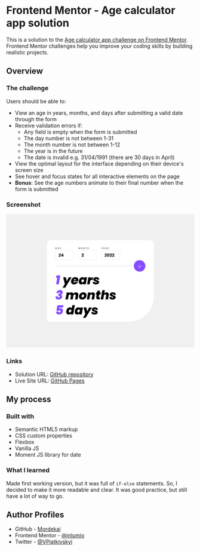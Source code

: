 # Frontend Mentor - Age calculator app solution

This is a solution to the
[Age calculator app challenge on Frontend Mentor](https://www.frontendmentor.io/challenges/age-calculator-app-dF9DFFpj-Q).
Frontend Mentor challenges help you improve your coding skills by building
realistic projects.

## Overview

### The challenge

Users should be able to:

- View an age in years, months, and days after submitting a valid date through
  the form
- Receive validation errors if:
  - Any field is empty when the form is submitted
  - The day number is not between 1-31
  - The month number is not between 1-12
  - The year is in the future
  - The date is invalid e.g. 31/04/1991 (there are 30 days in April)
- View the optimal layout for the interface depending on their device's screen
  size
- See hover and focus states for all interactive elements on the page
- **Bonus**: See the age numbers animate to their final number when the form is
  submitted

### Screenshot

![](./assets/images/screenshot.png)

### Links

- Solution URL: [GitHub repository](https://github.com/inlumio/age-calculator)
- Live Site URL: [GitHub Pages](https://inlumio.github.io/age-calculator/)

## My process

### Built with

- Semantic HTML5 markup
- CSS custom properties
- Flexbox
- Vanilla JS
- Moment JS library for date

### What I learned

Made first working version, but it was full of `if-else` statements. So, I
decided to make it more readable and clear. It was good practice, but still have
a lot of way to go.

## Author Profiles

- GitHub - [Mordekai](https://github.com/inlumio)
- Frontend Mentor - [@inlumio](https://www.frontendmentor.io/profile/inlumio)
- Twitter - [@VPiatkivskyi](https://twitter.com/VPiatkivskyi)
